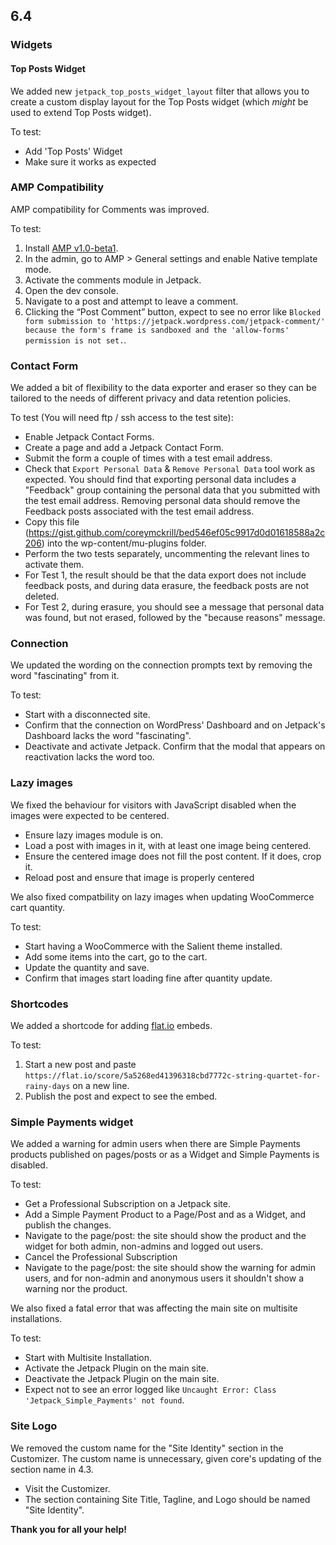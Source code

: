 ## 6.4

### Widgets

#### Top Posts Widget

We added new `jetpack_top_posts_widget_layout` filter that allows you to create a custom display layout for the Top Posts widget (which _might_ be used to extend Top Posts widget).

To test:

- Add 'Top Posts' Widget
- Make sure it works as expected

### AMP Compatibility

AMP compatibility for Comments was improved.

To test:

1. Install [AMP v1.0-beta1](https://github.com/Automattic/amp-wp/releases/tag/1.0-beta1).
2. In the admin, go to AMP > General settings and enable Native template mode.
3. Activate the comments module in Jetpack.
4. Open the dev console.
5. Navigate to a post and attempt to leave a comment.
6. Clicking the “Post Comment” button, expect to see no error like `Blocked form submission to 'https://jetpack.wordpress.com/jetpack-comment/' because the form's frame is sandboxed and the 'allow-forms' permission is not set.`.


### Contact Form

We added a bit of flexibility to the data exporter and eraser so they can be tailored to the needs of different privacy and data retention policies.

To test (You will need ftp / ssh access to the test site):

- Enable Jetpack Contact Forms.
- Create a page and add a Jetpack Contact Form.
- Submit the form a couple of times with a test email address.
- Check that `Export Personal Data` & `Remove Personal Data` tool work as expected. You should find that exporting personal data includes a "Feedback" group containing the personal data that you submitted with the test email address. Removing personal data should remove the Feedback posts associated with the test email address.
- Copy this file (https://gist.github.com/coreymckrill/bed546ef05c9917d0d01618588a2c206) into the wp-content/mu-plugins folder.
- Perform the two tests separately, uncommenting the relevant lines to activate them.
- For Test 1, the result should be that the data export does not include feedback posts, and during data erasure, the feedback posts are not deleted.
- For Test 2, during erasure, you should see a message that personal data was found, but not erased, followed by the "because reasons" message.

### Connection

We updated the wording on the connection prompts text by removing the word "fascinating" from it.

To test:

* Start with a disconnected site.
* Confirm that the connection on WordPress' Dashboard and on Jetpack's Dashboard lacks the word "fascinating".
* Deactivate and activate Jetpack. Confirm that the modal that appears on reactivation lacks the word too.

### Lazy images

We fixed the behaviour for visitors with JavaScript disabled when the images were expected to be centered.

- Ensure lazy images module is on.
- Load a post with images in it, with at least one image being centered.
- Ensure the centered image does not fill the post content. If it does, crop it.
- Reload post and ensure that image is properly centered

We also fixed compatbility on lazy images when updating WooCommerce cart quantity.

To test:

* Start having a WooCommerce with the Salient theme installed.
* Add some items into the cart, go to the cart.
* Update the quantity and save.
* Confirm that images start loading fine after quantity update.

### Shortcodes

We added a shortcode for adding [flat.io](https://flat.io) embeds.

To test:

1. Start a new post and paste `https://flat.io/score/5a5268ed41396318cbd7772c-string-quartet-for-rainy-days` on a new line.
2. Publish the post and expect to see the embed.

### Simple Payments widget

We added a warning for admin users when there are Simple Payments products published on pages/posts or as a Widget and Simple Payments is disabled.

To test:

* Get a Professional Subscription on a Jetpack site.
* Add a Simple Payment Product to a Page/Post and as a Widget, and publish the changes.
* Navigate to the page/post: the site should show the product and the widget for both admin, non-admins and logged out users.
* Cancel the Professional Subscription
* Navigate to the page/post: the site should show the warning for admin users, and for non-admin and anonymous users it shouldn't show a warning nor the product.

We also fixed a fatal error that was affecting the main site on multisite installations.

To test:

* Start with Multisite Installation.
* Activate the Jetpack Plugin on the main site.
* Deactivate the Jetpack Plugin on the main site.
* Expect not to see an error logged like `Uncaught Error: Class 'Jetpack_Simple_Payments' not found`.

### Site Logo

We removed the custom name for the "Site Identity" section in the Customizer. The custom name is unnecessary, given core's updating of the section name in 4.3.

* Visit the Customizer.
* The section containing Site Title, Tagline, and Logo should be named "Site Identity".

**Thank you for all your help!**
